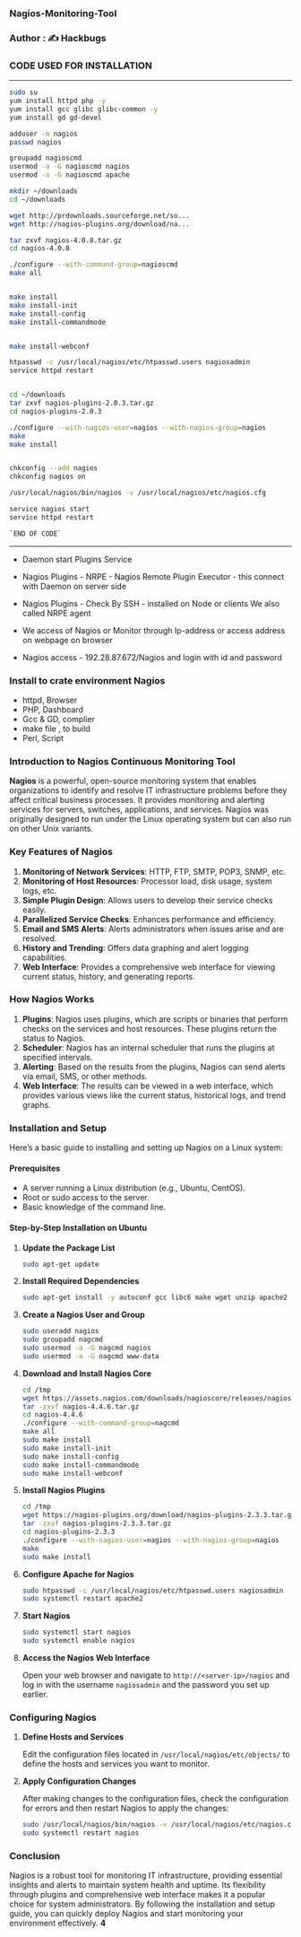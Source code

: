 ### Nagios-Monitoring-Tool
### Author : ✍️ Hackbugs
### CODE USED FOR INSTALLATION
________________________________________
```sh
sudo su
yum install httpd php -y
yum install gcc glibc glibc-common -y
yum install gd gd-devel

adduser -m nagios
passwd nagios

groupadd nagioscmd
usermod -a -G nagioscmd nagios
usermod -a -G nagioscmd apache

mkdir ~/downloads
cd ~/downloads

wget http://prdownloads.sourceforge.net/so...
wget http://nagios-plugins.org/download/na...

tar zxvf nagios-4.0.8.tar.gz
cd nagios-4.0.8

./configure --with-command-group=nagioscmd
make all


make install
make install-init
make install-config
make install-commandmode


make install-webconf

htpasswd -c /usr/local/nagios/etc/htpasswd.users nagiosadmin
service httpd restart


cd ~/downloads
tar zxvf nagios-plugins-2.0.3.tar.gz
cd nagios-plugins-2.0.3

./configure --with-nagios-user=nagios --with-nagios-group=nagios
make
make install


chkconfig --add nagios
chkconfig nagios on

/usr/local/nagios/bin/nagios -v /usr/local/nagios/etc/nagios.cfg

service nagios start
service httpd restart

`END OF CODE`
```
________________________________________________________________________________________________________________________

 - Daemon start Plugins Service
 - Nagios Plugins - NRPE - Nagios Remote Plugin Executor - this connect with Daemon on server side
 - Nagios Plugins - Check By SSH - installed on Node or clients We also called NRPE agent

 - We access of Nagios or Monitor through Ip-address or access address on webpage on browser
 - Nagios access - 192.28.87.672/Nagios and login with id and password 

### Install to crate environment Nagios

  - httpd, Browser
  - PHP, Dashboard
  - Gcc & GD, complier
  - make file , to build
  - Perl, Script
 
### Introduction to Nagios Continuous Monitoring Tool

**Nagios** is a powerful, open-source monitoring system that enables organizations to identify and resolve IT infrastructure problems before they affect critical business processes. It provides monitoring and alerting services for servers, switches, applications, and services. Nagios was originally designed to run under the Linux operating system but can also run on other Unix variants.

### Key Features of Nagios

1. **Monitoring of Network Services**: HTTP, FTP, SMTP, POP3, SNMP, etc.
2. **Monitoring of Host Resources**: Processor load, disk usage, system logs, etc.
3. **Simple Plugin Design**: Allows users to develop their service checks easily.
4. **Parallelized Service Checks**: Enhances performance and efficiency.
5. **Email and SMS Alerts**: Alerts administrators when issues arise and are resolved.
6. **History and Trending**: Offers data graphing and alert logging capabilities.
7. **Web Interface**: Provides a comprehensive web interface for viewing current status, history, and generating reports.

### How Nagios Works

1. **Plugins**: Nagios uses plugins, which are scripts or binaries that perform checks on the services and host resources. These plugins return the status to Nagios.
2. **Scheduler**: Nagios has an internal scheduler that runs the plugins at specified intervals.
3. **Alerting**: Based on the results from the plugins, Nagios can send alerts via email, SMS, or other methods.
4. **Web Interface**: The results can be viewed in a web interface, which provides various views like the current status, historical logs, and trend graphs.

### Installation and Setup

Here’s a basic guide to installing and setting up Nagios on a Linux system:

#### Prerequisites

- A server running a Linux distribution (e.g., Ubuntu, CentOS).
- Root or sudo access to the server.
- Basic knowledge of the command line.

#### Step-by-Step Installation on Ubuntu

1. **Update the Package List**

   ```bash
   sudo apt-get update
   ```

2. **Install Required Dependencies**

   ```bash
   sudo apt-get install -y autoconf gcc libc6 make wget unzip apache2 apache2-utils php libgd-dev
   ```

3. **Create a Nagios User and Group**

   ```bash
   sudo useradd nagios
   sudo groupadd nagcmd
   sudo usermod -a -G nagcmd nagios
   sudo usermod -a -G nagcmd www-data
   ```

4. **Download and Install Nagios Core**

   ```bash
   cd /tmp
   wget https://assets.nagios.com/downloads/nagioscore/releases/nagios-4.4.6.tar.gz
   tar -zxvf nagios-4.4.6.tar.gz
   cd nagios-4.4.6
   ./configure --with-command-group=nagcmd
   make all
   sudo make install
   sudo make install-init
   sudo make install-config
   sudo make install-commandmode
   sudo make install-webconf
   ```

5. **Install Nagios Plugins**

   ```bash
   cd /tmp
   wget https://nagios-plugins.org/download/nagios-plugins-2.3.3.tar.gz
   tar -zxvf nagios-plugins-2.3.3.tar.gz
   cd nagios-plugins-2.3.3
   ./configure --with-nagios-user=nagios --with-nagios-group=nagios
   make
   sudo make install
   ```

6. **Configure Apache for Nagios**

   ```bash
   sudo htpasswd -c /usr/local/nagios/etc/htpasswd.users nagiosadmin
   sudo systemctl restart apache2
   ```

7. **Start Nagios**

   ```bash
   sudo systemctl start nagios
   sudo systemctl enable nagios
   ```

8. **Access the Nagios Web Interface**

   Open your web browser and navigate to `http://<server-ip>/nagios` and log in with the username `nagiosadmin` and the password you set up earlier.

### Configuring Nagios

1. **Define Hosts and Services**

   Edit the configuration files located in `/usr/local/nagios/etc/objects/` to define the hosts and services you want to monitor.

2. **Apply Configuration Changes**

   After making changes to the configuration files, check the configuration for errors and then restart Nagios to apply the changes:

   ```bash
   sudo /usr/local/nagios/bin/nagios -v /usr/local/nagios/etc/nagios.cfg
   sudo systemctl restart nagios
   ```

### Conclusion

Nagios is a robust tool for monitoring IT infrastructure, providing essential insights and alerts to maintain system health and uptime. Its flexibility through plugins and comprehensive web interface makes it a popular choice for system administrators. By following the installation and setup guide, you can quickly deploy Nagios and start monitoring your environment effectively.
____________________________________________________________________________________________________4____________________________________________________________________________________________________

